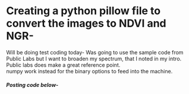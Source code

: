 # Creating a python pillow file to convert the images to NDVI and NGR-
Will be doing test coding today-
Was going to use the sample code from Public Labs but I want to broaden my spectrum, that I noted in my intro.
<br> Public labs does make a great reference point. <br>
numpy work instead for the binary options to feed into the machine.
##### Posting code below-
